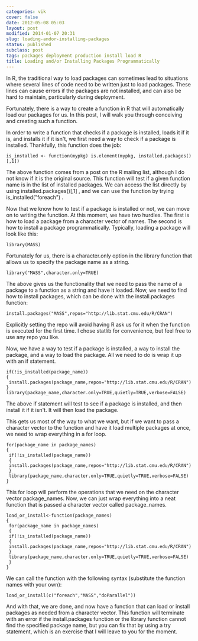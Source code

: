 ```yaml
---
categories: vik
cover: false
date: 2012-05-08 05:03
layout: post
modified: 2014-01-07 20:31
slug: loading-andor-installing-packages
status: published
subclass: post
tags: packages deployment production install load R
title: Loading and/or Installing Packages Programmatically
---
```


In R, the traditional way to load packages can sometimes lead to situations
where several lines of code need to be written just to load packages. These
lines can cause errors if the packages are not installed, and can also be hard
to maintain, particularly during deployment.  
  
Fortunately, there is a way to create a function in R that will automatically
load our packages for us. In this post, I will walk you through conceiving and
creating such a function.  
  
In order to write a function that checks if a package is installed, loads it
if it is, and installs it if it isn't, we first need a way to check if a
package is installed. Thankfully, this function does the job:

    
    
      
    is_installed <- function(mypkg) is.element(mypkg, installed.packages()[,1])  
    

The above function comes from a post on the R mailing list, although I do not
know if it is the original source. This function will test if a given function
name is in the list of installed packages. We can access the list directly by
using installed.packages()[,1] , and we can use the function by trying
is_installed("foreach") .  
  
Now that we know how to test if a package is installed or not, we can move on
to writing the function. At this moment, we have two hurdles. The first is how
to load a package from a character vector of names. The second is how to
install a package programmatically. Typically, loading a package will look
like this:

    
    
      
    library(MASS)  
    

Fortunately for us, there is a character.only option in the library function
that allows us to specify the package name as a string.

    
    
      
    library("MASS",character.only=TRUE)  
    

The above gives us the functionality that we need to pass the name of a
package to a function as a string and have it loaded. Now, we need to find how
to install packages, which can be done with the install.packages function:

    
    
      
    install.packages("MASS",repos="http://lib.stat.cmu.edu/R/CRAN")  
    

Explicitly setting the repo will avoid having R ask us for it when the
function is executed for the first time. I chose statlib for convenience, but
feel free to use any repo you like.  
  
Now, we have a way to test if a package is installed, a way to install the
package, and a way to load the package. All we need to do is wrap it up with
an if statement.

    
    
      
    if(!is_installed(package_name))  
    {  
     install.packages(package_name,repos="http://lib.stat.cmu.edu/R/CRAN")  
    }  
    library(package_name,character.only=TRUE,quietly=TRUE,verbose=FALSE)  
    

The above if statement will test to see if a package is installed, and then
install it if it isn't. It will then load the package.  
  
This gets us most of the way to what we want, but if we want to pass a
character vector to the function and have it load multiple packages at once,
we need to wrap everything in a for loop.

    
    
      
    for(package_name in package_names)  
    {  
     if(!is_installed(package_name))  
     {  
     install.packages(package_name,repos="http://lib.stat.cmu.edu/R/CRAN")  
     }  
     library(package_name,character.only=TRUE,quietly=TRUE,verbose=FALSE)  
    }  
    

This for loop will perform the operations that we need on the character vector
package_names. Now, we can just wrap everything into a neat function that is
passed a character vector called package_names.

    
    
      
    load_or_install<-function(package_names)  
    {  
     for(package_name in package_names)  
     {  
     if(!is_installed(package_name))  
     {  
     install.packages(package_name,repos="http://lib.stat.cmu.edu/R/CRAN")  
     }  
     library(package_name,character.only=TRUE,quietly=TRUE,verbose=FALSE)  
     }  
    }  
    

We can call the function with the following syntax (substitute the function
names with your own):

    
    
      
    load_or_install(c("foreach","MASS","doParallel"))  
    

And with that, we are done, and now have a function that can load or install
packages as needed from a character vector. This function will terminate with
an error if the install.packages function or the library function cannot find
the specified package name, but you can fix that by using a try statement,
which is an exercise that I will leave to you for the moment.